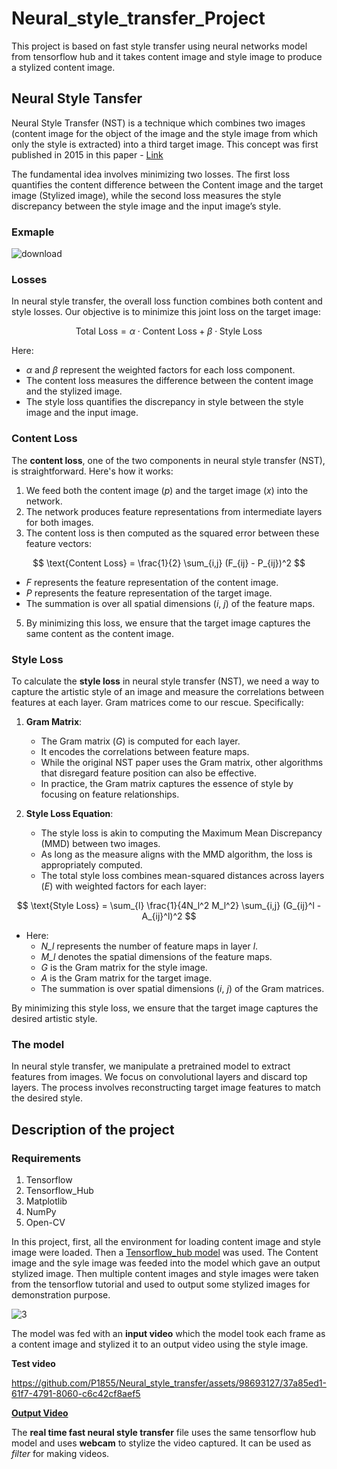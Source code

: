 # Neural_style_transfer_Project
This project is based on fast style transfer using neural networks model from tensorflow hub and it takes content image and style image to produce a stylized content image. 
## Neural Style Tansfer 
Neural Style Transfer (NST) is a technique which combines two images (content image for the object of the image and the style image from which only the style is extracted) into a third target image.
This concept was first published in 2015 in this paper - [Link](https://arxiv.org/abs/1508.06576)

The fundamental idea involves minimizing two losses. The first loss quantifies the content difference between the Content image and the target image (Stylized image), while the second loss measures the style discrepancy between the style image and the input image’s style.

### Exmaple 


![download](https://github.com/P1855/Neural_style_transfer/assets/98693127/091ec87f-984c-4995-80c3-aab5de70b5e0)

 
### Losses


In neural style transfer, the overall loss function combines both content and style losses. Our objective is to minimize this joint loss on the target image:

$$
\text{Total Loss} = \alpha \cdot \text{Content Loss} + \beta \cdot \text{Style Loss}
$$

Here:
- $\alpha$ and $\beta$ represent the weighted factors for each loss component.
- The content loss measures the difference between the content image and the stylized image.
- The style loss quantifies the discrepancy in style between the style image and the input image.

### Content Loss


The **content loss**, one of the two components in neural style transfer (NST), is straightforward. Here's how it works:

1. We feed both the content image (*p*) and the target image (*x*) into the network.
2. The network produces feature representations from intermediate layers for both images.
3. The content loss is then computed as the squared error between these feature vectors:

$$
\text{Content Loss} = \frac{1}{2} \sum_{i,j} (F_{ij} - P_{ij})^2
$$

   - *F* represents the feature representation of the content image.
   - *P* represents the feature representation of the target image.
   - The summation is over all spatial dimensions (*i*, *j*) of the feature maps.

5. By minimizing this loss, we ensure that the target image captures the same content as the content image.

### Style Loss



To calculate the **style loss** in neural style transfer (NST), we need a way to capture the artistic style of an image and measure the correlations between features at each layer. Gram matrices come to our rescue. Specifically:

1. **Gram Matrix**:
   - The Gram matrix (*G*) is computed for each layer.
   - It encodes the correlations between feature maps.
   - While the original NST paper uses the Gram matrix, other algorithms that disregard feature position can also be effective.
   - In practice, the Gram matrix captures the essence of style by focusing on feature relationships.

2. **Style Loss Equation**:
   - The style loss is akin to computing the Maximum Mean Discrepancy (MMD) between two images.
   - As long as the measure aligns with the MMD algorithm, the loss is appropriately computed.
   - The total style loss combines mean-squared distances across layers (*E*) with weighted factors for each layer:

$$
\text{Style Loss} = \sum_{l} \frac{1}{4N_l^2 M_l^2} \sum_{i,j} (G_{ij}^l - A_{ij}^l)^2
$$

   - Here:
     - *N_l* represents the number of feature maps in layer *l*.
     - *M_l* denotes the spatial dimensions of the feature maps.
     - *G* is the Gram matrix for the style image.
     - *A* is the Gram matrix for the target image.
     - The summation is over spatial dimensions (*i*, *j*) of the Gram matrices.

By minimizing this style loss, we ensure that the target image captures the desired artistic style. 

### The model


In neural style transfer, we manipulate a pretrained model to extract features from images. We focus on convolutional layers and discard top layers. The process involves reconstructing target image features to match the desired style.


## Description of the project

### Requirements

1. Tensorflow
2. Tensorflow_Hub
3. Matplotlib
4. NumPy
5. Open-CV

In this project, first, all the environment for loading content image and style image were loaded. Then a [Tensorflow_hub model](https://tfhub.dev/google/magenta/arbitrary-image-stylization-v1-256/2) was used. The Content image and the syle image was feeded into the model which gave an output stylized image. Then multiple content images and style images were taken from the tensorflow tutorial and used to output some stylized images for demonstration purpose. 


![3](https://github.com/P1855/Neural_style_transfer/assets/98693127/2c219f9d-4200-4bba-97bb-86cd3703c2d5)


The model was fed with an **input video** which the model took each frame as a content image and stylized it to an output video using the style image.


**Test video** 


https://github.com/P1855/Neural_style_transfer/assets/98693127/37a85ed1-61f7-4791-8060-c6c42cf8aef5


**[Output Video](https://drive.google.com/file/d/15_7hOyFj7qqFm8gMihGR90Ms14efsTvv/view?usp=sharing)**


The **real time fast neural style transfer** file uses the same tensorflow hub model and uses **webcam** to stylize the video captured. It can be used as *filter* for making videos.
